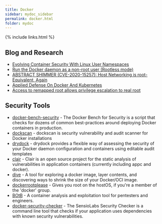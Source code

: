 ```yaml
---
title: Docker
sidebar: mydoc_sidebar
permalink: docker.html
folder: mydoc
---
```


{% include links.html %}

## Blog and Research

* [Evolving Container Security With Linux User Namespaces](https://netflixtechblog.com/evolving-container-security-with-linux-user-namespaces-afbe3308c082)
* [Run the Docker daemon as a non-root user (Rootless mode)](https://docs.docker.com/engine/security/rootless/)
* [ABSTRACT SHIMMER (CVE-2020-15257): Host Networking is root-Equivalent, Again](https://research.nccgroup.com/2020/12/10/abstract-shimmer-cve-2020-15257-host-networking-is-root-equivalent-again/)
* [Applied Defense On Docker And Kubernetes](https://www.youtube.com/watch?v=auC712hFJes)
* [Access to remapped root allows privilege escalation to real root](https://github.com/moby/moby/security/advisories/GHSA-7452-xqpj-6rpc)

## Security Tools

* [docker-bench-security](https://github.com/docker/docker-bench-security) - The Docker Bench for Security is a script that checks for dozens of common best-practices around deploying Docker containers in production.
* [dockscan](https://github.com/kost/dockscan) - dockscan is security vulnerability and audit scanner for Docker installations
* [drydock](https://github.com/zuBux/drydock) - drydock provides a flexible way of assessing the security of your Docker daemon configuration and containers using editable audit templates
* [clair](https://github.com/coreos/clair) - Clair is an open source project for the static analysis of vulnerabilities in application containers (currently including appc and docker).
* [dive](https://github.com/wagoodman/dive) - A tool for exploring a docker image, layer contents, and discovering ways to shrink the size of your Docker/OCI image.
* [dockerrootplease](https://github.com/chrisfosterelli/dockerrootplease) - Gives you root on the hostOS, if you're a member of the 'docker' group.
* [BOtB](https://github.com/brompwnie/botb) - A container analysis and exploitation tool for pentesters and engineers.
* [docker-security-checker](https://github.com/guardrailsio/docker-security-checker) - The SensioLabs Security Checker is a command line tool that checks if your application uses dependencies with known security vulnerabilities.
